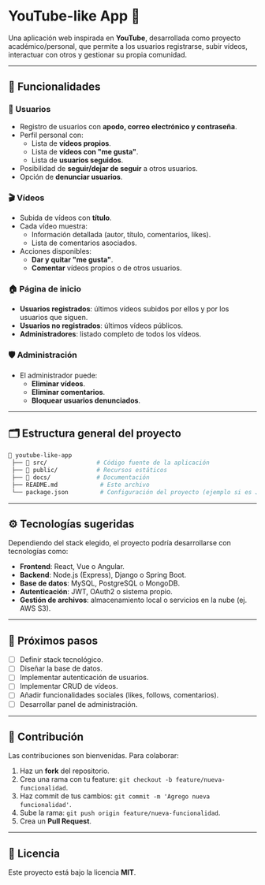 # YouTube-like App 🎥

Una aplicación web inspirada en **YouTube**, desarrollada como proyecto académico/personal, que permite a los usuarios registrarse, subir vídeos, interactuar con otros y gestionar su propia comunidad.

---

## 🚀 Funcionalidades

### 👤 Usuarios
- Registro de usuarios con **apodo, correo electrónico y contraseña**.  
- Perfil personal con:
  - Lista de **vídeos propios**.
  - Lista de **vídeos con "me gusta"**.
  - Lista de **usuarios seguidos**.  
- Posibilidad de **seguir/dejar de seguir** a otros usuarios.  
- Opción de **denunciar usuarios**.

### 🎬 Vídeos
- Subida de vídeos con **título**.  
- Cada vídeo muestra:
  - Información detallada (autor, título, comentarios, likes).  
  - Lista de comentarios asociados.  
- Acciones disponibles:
  - **Dar y quitar "me gusta"**.  
  - **Comentar** vídeos propios o de otros usuarios.  

### 🏠 Página de inicio
- **Usuarios registrados**: últimos vídeos subidos por ellos y por los usuarios que siguen.  
- **Usuarios no registrados**: últimos vídeos públicos.  
- **Administradores**: listado completo de todos los vídeos.

### 🛡️ Administración
- El administrador puede:
  - **Eliminar vídeos**.  
  - **Eliminar comentarios**.  
  - **Bloquear usuarios denunciados**.  

---

## 🗂️ Estructura general del proyecto
```bash
📂 youtube-like-app
 ├── 📂 src/              # Código fuente de la aplicación
 ├── 📂 public/           # Recursos estáticos
 ├── 📂 docs/             # Documentación
 ├── README.md            # Este archivo
 └── package.json         # Configuración del proyecto (ejemplo si es JS/Node)
```

---

## ⚙️ Tecnologías sugeridas
Dependiendo del stack elegido, el proyecto podría desarrollarse con tecnologías como:
- **Frontend**: React, Vue o Angular.  
- **Backend**: Node.js (Express), Django o Spring Boot.  
- **Base de datos**: MySQL, PostgreSQL o MongoDB.  
- **Autenticación**: JWT, OAuth2 o sistema propio.  
- **Gestión de archivos**: almacenamiento local o servicios en la nube (ej. AWS S3).  

---

## 📌 Próximos pasos
- [ ] Definir stack tecnológico.  
- [ ] Diseñar la base de datos.  
- [ ] Implementar autenticación de usuarios.  
- [ ] Implementar CRUD de vídeos.  
- [ ] Añadir funcionalidades sociales (likes, follows, comentarios).  
- [ ] Desarrollar panel de administración.  

---

## 🤝 Contribución
Las contribuciones son bienvenidas. Para colaborar:
1. Haz un **fork** del repositorio.  
2. Crea una rama con tu feature: `git checkout -b feature/nueva-funcionalidad`.  
3. Haz commit de tus cambios: `git commit -m 'Agrego nueva funcionalidad'`.  
4. Sube la rama: `git push origin feature/nueva-funcionalidad`.  
5. Crea un **Pull Request**.  

---

## 📄 Licencia
Este proyecto está bajo la licencia **MIT**.  
